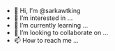 - 👋 Hi, I’m @sarkawtking
- 👀 I’m interested in ...
- 🌱 I’m currently learning ...
- 💞️ I’m looking to collaborate on ...
- 📫 How to reach me ...

<!---
sarkawtking/sarkawtking is a ✨ special ✨ repository because its `README.md` (this file) appears on your GitHub profile.
You can click the Preview link to take a look at your changes.
--->

